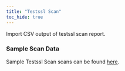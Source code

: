 ```yaml
---
title: "Testssl Scan"
toc_hide: true
---
```

Import CSV output of testssl scan report.

### Sample Scan Data
Sample Testssl Scan scans can be found [here](https://github.com/DefectDojo/django-DefectDojo/tree/master/unittests/scans/testssl).
